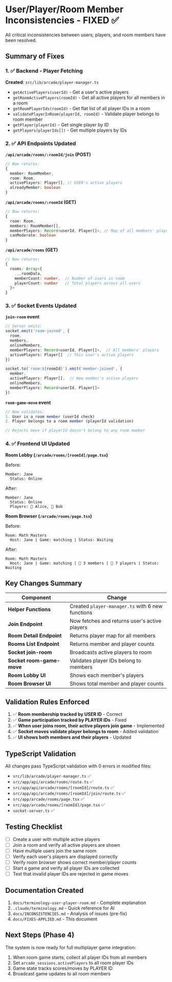 # User/Player/Room Member Inconsistencies - FIXED ✅

All critical inconsistencies between users, players, and room members have been resolved.

## Summary of Fixes

### 1. ✅ Backend - Player Fetching

**Created**: `src/lib/arcade/player-manager.ts`

- `getActivePlayers(userId)` - Get a user's active players
- `getRoomActivePlayers(roomId)` - Get all active players for all members in a room
- `getRoomPlayerIds(roomId)` - Get flat list of all player IDs in a room
- `validatePlayerInRoom(playerId, roomId)` - Validate player belongs to room member
- `getPlayer(playerId)` - Get single player by ID
- `getPlayers(playerIds[])` - Get multiple players by IDs

### 2. ✅ API Endpoints Updated

**`/api/arcade/rooms/:roomId/join` (POST)**

```typescript
// Now returns:
{
  member: RoomMember,
  room: Room,
  activePlayers: Player[], // USER's active players
  alreadyMember: boolean
}
```

**`/api/arcade/rooms/:roomId` (GET)**

```typescript
// Now returns:
{
  room: Room,
  members: RoomMember[],
  memberPlayers: Record<userId, Player[]>, // Map of all members' players
  canModerate: boolean
}
```

**`/api/arcade/rooms` (GET)**

```typescript
// Now returns:
{
  rooms: Array<{
    ...roomData,
    memberCount: number,  // Number of users in room
    playerCount: number   // Total players across all users
  }>
}
```

### 3. ✅ Socket Events Updated

**`join-room` event**

```typescript
// Server emits:
socket.emit('room-joined', {
  room,
  members,
  onlineMembers,
  memberPlayers: Record<userId, Player[]>,  // All members' players
  activePlayers: Player[]  // This user's active players
})

socket.to(`room:${roomId}`).emit('member-joined', {
  member,
  activePlayers: Player[],  // New member's active players
  onlineMembers,
  memberPlayers: Record<userId, Player[]>
})
```

**`room-game-move` event**

```typescript
// Now validates:
1. User is a room member (userId check)
2. Player belongs to a room member (playerId validation)

// Rejects move if playerId doesn't belong to any room member
```

### 4. ✅ Frontend UI Updated

**Room Lobby (`/arcade/rooms/[roomId]/page.tsx`)**

Before:

```
Member: Jane
  Status: Online
```

After:

```
Member: Jane
  Status: Online
  Players: 👧 Alice, 👦 Bob
```

**Room Browser (`/arcade/rooms/page.tsx`)**

Before:

```
Room: Math Masters
  Host: Jane | Game: matching | Status: Waiting
```

After:

```
Room: Math Masters
  Host: Jane | Game: matching | 👥 3 members | 🎯 7 players | Status: Waiting
```

## Key Changes Summary

| Component                 | Change                                           |
| ------------------------- | ------------------------------------------------ |
| **Helper Functions**      | Created `player-manager.ts` with 6 new functions |
| **Join Endpoint**         | Now fetches and returns user's active players    |
| **Room Detail Endpoint**  | Returns player map for all members               |
| **Rooms List Endpoint**   | Returns member and player counts                 |
| **Socket join-room**      | Broadcasts active players to room                |
| **Socket room-game-move** | Validates player IDs belong to members           |
| **Room Lobby UI**         | Shows each member's players                      |
| **Room Browser UI**       | Shows total member and player counts             |

## Validation Rules Enforced

1. ✅ **Room membership tracked by USER ID** - Correct
2. ✅ **Game participation tracked by PLAYER IDs** - Fixed
3. ✅ **When user joins room, their active players join game** - Implemented
4. ✅ **Socket moves validate player belongs to room** - Added validation
5. ✅ **UI shows both members and their players** - Updated

## TypeScript Validation

All changes pass TypeScript validation with 0 errors in modified files:

- `src/lib/arcade/player-manager.ts` ✅
- `src/app/api/arcade/rooms/route.ts` ✅
- `src/app/api/arcade/rooms/[roomId]/route.ts` ✅
- `src/app/api/arcade/rooms/[roomId]/join/route.ts` ✅
- `src/app/arcade/rooms/page.tsx` ✅
- `src/app/arcade/rooms/[roomId]/page.tsx` ✅
- `socket-server.ts` ✅

## Testing Checklist

- [ ] Create a user with multiple active players
- [ ] Join a room and verify all active players are shown
- [ ] Have multiple users join the same room
- [ ] Verify each user's players are displayed correctly
- [ ] Verify room browser shows correct member/player counts
- [ ] Start a game and verify all player IDs are collected
- [ ] Test that invalid player IDs are rejected in game moves

## Documentation Created

1. `docs/terminology-user-player-room.md` - Complete explanation
2. `.claude/terminology.md` - Quick reference for AI
3. `docs/INCONSISTENCIES.md` - Analysis of issues (pre-fix)
4. `docs/FIXES-APPLIED.md` - This document

## Next Steps (Phase 4)

The system is now ready for full multiplayer game integration:

1. When room game starts, collect all player IDs from all members
2. Set `arcade_sessions.activePlayers` to all room player IDs
3. Game state tracks scores/moves by PLAYER ID
4. Broadcast game updates to all room members
